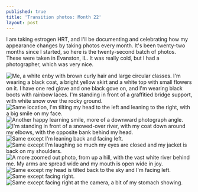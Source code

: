 ```yaml
---
published: true
title: 'Transition photos: Month 22'
layout: post
---
```


I am taking estrogen HRT, and I'll be documenting and celebrating
how my appearance changes by taking photos every month.
It's been twenty-two months since I started, so here is the twenty-second batch of photos.
These were taken in Evanston, IL.
It was really cold, but I had a photographer, which was very nice.

![Me, a white enby with brown curly hair and large circular classes. I'm wearing a black coat, a bright yellow skirt and a white top with small flowers on it. I have one red glove and one black gove on, and I'm wearing black boots with rainbow laces. I'm standing in front of a graffitied bridge support, with white snow over the rocky ground.](/assets/album-02-22-25/pic01.jpg)
![Same location, I'm tilting my head to the left and leaning to the right, with a big smile on my face.](/assets/album-02-22-25/pic02.jpg)
![Another happy learning smile, more of a downward photograph angle.](/assets/album-02-22-25/pic03.jpg)
![I'm standing in front of a snowed-over river, with my coat down around my elbows, with the opposite bank behind my head.](/assets/album-02-22-25/pic04.jpg)
![Same except I'm leaning back and facing left.](/assets/album-02-22-25/pic05.jpg)
![Same except I'm laughing so much my eyes are closed and my jacket is back on my shoulders.](/assets/album-02-22-25/pic06.jpg)
![A more zoomed out photo, from up a hill, with the vast white river behind me. My arms are spread wide and my mouth is open wide in joy.](/assets/album-02-22-25/pic07.jpg)
![Same except my head is tilted back to the sky and I'm facing left.](/assets/album-02-22-25/pic08.jpg)
![Same except facing right.](/assets/album-02-22-25/pic09.jpg)
![Same except facing right at the camera, a bit of my stomach showing.](/assets/album-02-22-25/pic10.jpg)
